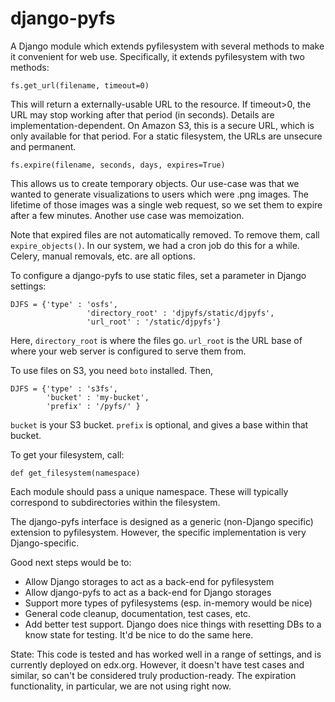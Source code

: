 django-pyfs
===========

A Django module which extends pyfilesystem with several methods to
make it convenient for web use. Specifically, it extends pyfilesystem
with two methods:

    fs.get_url(filename, timeout=0)

This will return a externally-usable URL to the resource. If
timeout>0, the URL may stop working after that period (in
seconds). Details are implementation-dependent. On Amazon S3, this is
a secure URL, which is only available for that period. For a static
filesystem, the URLs are unsecure and permanent. 

    fs.expire(filename, seconds, days, expires=True)

This allows us to create temporary objects. Our use-case was that we
wanted to generate visualizations to users which were .png images. The
lifetime of those images was a single web request, so we set them to
expire after a few minutes. Another use case was memoization.

Note that expired files are not automatically removed. To remove them,
call `expire_objects()`. In our system, we had a cron job do
this for a while. Celery, manual removals, etc. are all options. 

To configure a django-pyfs to use static files, set a parameter in
Django settings: 

    DJFS = {'type' : 'osfs',
                     'directory_root' : 'djpyfs/static/djpyfs', 
                     'url_root' : '/static/djpyfs'}

Here, `directory_root` is where the files go. `url_root` is the URL
base of where your web server is configured to serve them from.

To use files on S3, you need `boto` installed. Then, 

    DJFS = {'type' : 's3fs',
            'bucket' : 'my-bucket', 
            'prefix' : '/pyfs/' } 

`bucket` is your S3 bucket. `prefix` is optional, and gives a base
within that bucket.

To get your filesystem, call: 

    def get_filesystem(namespace)

Each module should pass a unique namespace. These will typically
correspond to subdirectories within the filesystem. 

The django-pyfs interface is designed as a generic (non-Django
specific) extension to pyfilesystem. However, the specific
implementation is very Django-specific. 

Good next steps would be to:

* Allow Django storages to act as a back-end for pyfilesystem
* Allow django-pyfs to act as a back-end for Django storages
* Support more types of pyfilesystems (esp. in-memory would be nice)
* General code cleanup, documentation, test cases, etc. 
* Add better test support. Django does nice things with resetting 
  DBs to a know state for testing. It'd be nice to do the same here. 

State: This code is tested and has worked well in a range of settings,
and is currently deployed on edx.org. However, it doesn't have test
cases and similar, so can't be considered truly production-ready. The
expiration functionality, in particular, we are not using right now.
